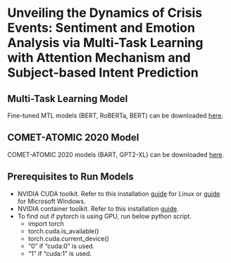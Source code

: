 # Unveiling the Dynamics of Crisis Events: Sentiment and Emotion Analysis via Multi-Task Learning with Attention Mechanism and Subject-based Intent Prediction

## Multi-Task Learning Model

Fine-tuned MTL models (BERT, RoBERTa, BERT) can be downloaded [here](https://drive.google.com/drive/folders/1xNaOG-4VS2emW2N7IStLm-E2EzAltbde?usp=sharing).

## COMET-ATOMIC 2020 Model

COMET-ATOMIC 2020 models (BART, GPT2-XL) can be downloaded [here](https://github.com/allenai/comet-atomic-2020).


## Prerequisites to Run Models

* NVIDIA CUDA toolkit. Refer to this installation [guide](https://docs.nvidia.com/cuda/cuda-installation-guide-linux/index.html) for Linux or [guide](https://docs.nvidia.com/cuda/cuda-installation-guide-microsoft-windows/index.html) for Microsoft Windows.
* NVIDIA container toolkit. Refer to this installation [guide](https://docs.nvidia.com/datacenter/cloud-native/container-toolkit/latest/install-guide.html).
* To find out if pytorch is using GPU, run below python script.
  * import torch
  * torch.cuda.is_available()
  * torch.cuda.current_device()
  * “0” if “cuda:0” is used.
  * “1” if “cuda:1” is used. 
